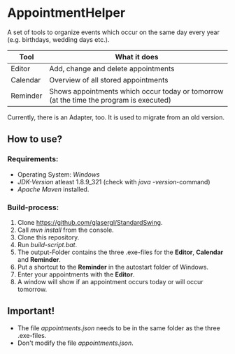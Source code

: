 # AppointmentHelper
A set of tools to organize events which occur on the same day every year (e.g. birthdays, wedding days etc.).

Tool     | What it does
-------- | -------------------------------------------------------------------------------------
Editor   | Add, change and delete appointments
Calendar | Overview of all stored appointments
Reminder | Shows appointments which occur today or tomorrow (at the time the program is executed)

Currently, there is an Adapter, too. It is used to migrate from an old version.

## How to use?

### Requirements:
- Operating System: *Windows*
- *JDK-Version* atleast 1.8.9_321 (check with *java -version*-command)
- *Apache Maven* installed.

### Build-process:
1. Clone https://github.com/glasergl/StandardSwing.
2. Call *mvn install* from the console.
3. Clone this repository.
4. Run *build-script.bat*.
5. The output-Folder contains the three .exe-files for the **Editor**, **Calendar** and **Reminder**.
6. Put a shortcut to the **Reminder** in the autostart folder of Windows.
7. Enter your appointments with the **Editor**.
8. A window will show if an appointment occurs today or will occur tomorrow.
  
## Important!
- The file *appointments.json* needs to be in the same folder as the three .exe-files.
- Don't modify the file *appointments.json*.
